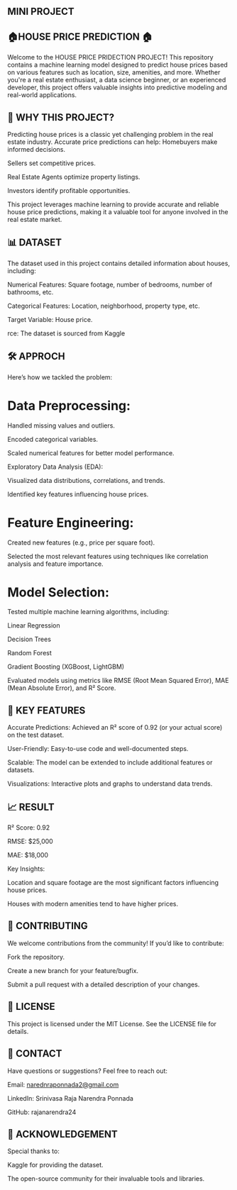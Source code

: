 ## MINI PROJECT

## 🏠HOUSE PRICE PREDICTION 🏠
  Welcome to the HOUSE PRICE PRIDECTION PROJECT! This repository contains a machine learning model designed to predict house prices based on various features such as location, size, amenities, and more.
  Whether you're a real estate enthusiast, a data science beginner, or an experienced developer, this project offers valuable insights into predictive modeling and real-world applications.

  ## 🌟 WHY THIS PROJECT?
  
  Predicting house prices is a classic yet challenging problem in the real estate industry. Accurate price predictions can help:
  Homebuyers make informed decisions.

 Sellers set competitive prices.

 Real Estate Agents optimize property listings.

 Investors identify profitable opportunities.

 This project leverages machine learning to provide accurate and reliable house price predictions, making it a valuable tool for anyone involved in the real estate market.

 ## 📊 DATASET
    
The dataset used in this project contains detailed information about houses, including:

Numerical Features: Square footage, number of bedrooms, number of bathrooms, etc.

Categorical Features: Location, neighborhood, property type, etc.

Target Variable: House price.

rce: The dataset is sourced from Kaggle

## 🛠️ APPROCH

Here’s how we tackled the problem:

# Data Preprocessing:

Handled missing values and outliers.

Encoded categorical variables.

Scaled numerical features for better model performance.

Exploratory Data Analysis (EDA):

Visualized data distributions, correlations, and trends.

Identified key features influencing house prices.

# Feature Engineering:

Created new features (e.g., price per square foot).

Selected the most relevant features using techniques like correlation analysis and feature importance.

# Model Selection:

Tested multiple machine learning algorithms, including:

Linear Regression

Decision Trees

Random Forest

Gradient Boosting (XGBoost, LightGBM)

Evaluated models using metrics like RMSE (Root Mean Squared Error), MAE (Mean Absolute Error), and R² Score.

## 🚀 KEY FEATURES

Accurate Predictions: Achieved an R² score of 0.92 (or your actual score) on the test dataset.

User-Friendly: Easy-to-use code and well-documented steps.

Scalable: The model can be extended to include additional features or datasets.

Visualizations: Interactive plots and graphs to understand data trends.

## 📈 RESULT

R² Score: 0.92

RMSE: $25,000

MAE: $18,000

Key Insights:

Location and square footage are the most significant factors influencing house prices.

Houses with modern amenities tend to have higher prices.

## 🤝 CONTRIBUTING

We welcome contributions from the community! If you’d like to contribute:

Fork the repository.

Create a new branch for your feature/bugfix.

Submit a pull request with a detailed description of your changes.

## 📜 LICENSE

This project is licensed under the MIT License. See the LICENSE file for details.

## 📧 CONTACT

Have questions or suggestions? Feel free to reach out:

Email: narednraponnada2@gmail.com

LinkedIn: Srinivasa Raja Narendra Ponnada

GitHub: rajanarendra24

## 🙏 ACKNOWLEDGEMENT

Special thanks to:

Kaggle for providing the dataset.

The open-source community for their invaluable tools and libraries.
